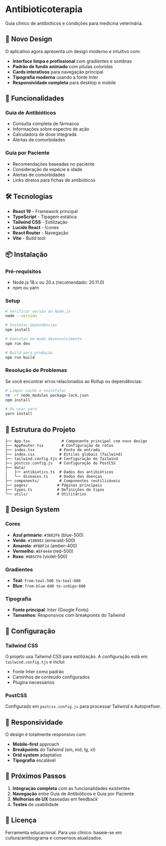 # Antibioticoterapia

Guia clínico de antibióticos e condições para medicina veterinária.

## 🎨 Novo Design

O aplicativo agora apresenta um design moderno e intuitivo com:

- **Interface limpa e profissional** com gradientes e sombras
- **Padrão de fundo animado** com pílulas coloridas
- **Cards interativos** para navegação principal
- **Tipografia moderna** usando a fonte Inter
- **Responsividade completa** para desktop e mobile

## 🚀 Funcionalidades

### Guia de Antibióticos
- Consulta completa de fármacos
- Informações sobre espectro de ação
- Calculadora de dose integrada
- Alertas de comorbidades

### Guia por Paciente
- Recomendações baseadas no paciente
- Consideração de espécie e idade
- Alertas de comorbidades
- Links diretos para fichas de antibióticos

## 🛠️ Tecnologias

- **React 19** - Framework principal
- **TypeScript** - Tipagem estática
- **Tailwind CSS** - Estilização
- **Lucide React** - Ícones
- **React Router** - Navegação
- **Vite** - Build tool

## 📦 Instalação

### Pré-requisitos
- Node.js 18.x ou 20.x (recomendado: 20.11.0)
- npm ou yarn

### Setup
```bash
# Verificar versão do Node.js
node --version

# Instalar dependências
npm install

# Executar em modo desenvolvimento
npm run dev

# Build para produção
npm run build
```

### Resolução de Problemas
Se você encontrar erros relacionados ao Rollup ou dependências:
```bash
# Limpar cache e reinstalar
rm -rf node_modules package-lock.json
npm install

# Ou usar yarn
yarn install
```

## 🎯 Estrutura do Projeto

```
├── App.tsx              # Componente principal com novo design
├── AppRouter.tsx        # Configuração de rotas
├── index.tsx           # Ponto de entrada
├── index.css           # Estilos globais (Tailwind)
├── tailwind.config.tjs # Configuração do Tailwind
├── postcss.config.js   # Configuração do PostCSS
├── data/
│   ├── antibiotics.ts  # Dados dos antibióticos
│   └── diseases.ts     # Dados das doenças
├── components/         # Componentes reutilizáveis
├── pages/             # Páginas principais
├── types.ts           # Definições de tipos
└── utils/             # Utilitários
```

## 🎨 Design System

### Cores
- **Azul primário**: `#3B82F6` (blue-500)
- **Verde**: `#10B981` (emerald-500)
- **Amarelo**: `#FBBF24` (amber-400)
- **Vermelho**: `#EF4444` (red-500)
- **Roxo**: `#8B5CF6` (violet-500)

### Gradientes
- **Teal**: `from-teal-500 to-teal-600`
- **Blue**: `from-blue-600 to-indigo-600`

### Tipografia
- **Fonte principal**: Inter (Google Fonts)
- **Tamanhos**: Responsivos com breakpoints do Tailwind

## 🔧 Configuração

### Tailwind CSS
O projeto usa Tailwind CSS para estilização. A configuração está em `tailwind.config.tjs` e inclui:
- Fonte Inter como padrão
- Caminhos de conteúdo configurados
- Plugins necessários

### PostCSS
Configurado em `postcss.config.js` para processar Tailwind e Autoprefixer.

## 📱 Responsividade

O design é totalmente responsivo com:
- **Mobile-first** approach
- **Breakpoints** do Tailwind (sm, md, lg, xl)
- **Grid system** adaptativo
- **Tipografia** escalável

## 🎯 Próximos Passos

1. **Integração completa** com as funcionalidades existentes
2. **Navegação** entre Guia de Antibióticos e Guia por Paciente
3. **Melhorias de UX** baseadas em feedback
4. **Testes** de usabilidade

## 📄 Licença

Ferramenta educacional. Para uso clínico: baseie-se em cultura/antibiograma e consensos atualizados.
